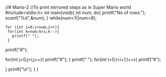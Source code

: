 //# Mario-2
//To print mirrored steps as in Super Mario world
 #include<stdio.h>
int main(void){
 int num;
    do{
        printf("No of rows:");
         scanf("%d",&num);
    }
    while(num<1||num>8);

    for (int i=0;i<num;i++){
     for(int k=num;k>i;k--){
       printf(" ");
     }
   printf("#");

 for(int j=0;j<i;j++){
  printf("#");
 }
  printf("  ");
  for(int l=0;l<i+1;l++){
   printf("#");

  }
 printf("\n");
}
}
